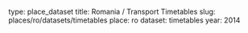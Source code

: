 type: place_dataset
title: Romania / Transport Timetables
slug: places/ro/datasets/timetables
place: ro
dataset: timetables
year: 2014

